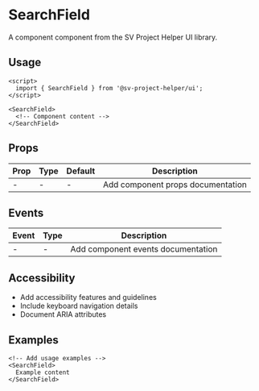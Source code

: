 # SearchField

A component component from the SV Project Helper UI library.

## Usage

```svelte
<script>
  import { SearchField } from '@sv-project-helper/ui';
</script>

<SearchField>
  <!-- Component content -->
</SearchField>
```

## Props

| Prop | Type | Default | Description |
|------|------|---------|-------------|
| - | - | - | Add component props documentation |

## Events

| Event | Type | Description |
|-------|------|-------------|
| - | - | Add component events documentation |

## Accessibility

- Add accessibility features and guidelines
- Include keyboard navigation details
- Document ARIA attributes

## Examples

```svelte
<!-- Add usage examples -->
<SearchField>
  Example content
</SearchField>
```
